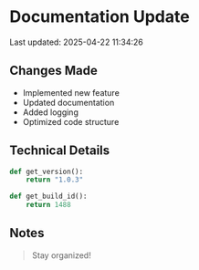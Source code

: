 # Documentation Update

Last updated: 2025-04-22 11:34:26

## Changes Made
- Implemented new feature
- Updated documentation
- Added logging
- Optimized code structure

## Technical Details
```python
def get_version():
    return "1.0.3"

def get_build_id():
    return 1488
```

## Notes
> Stay organized!
